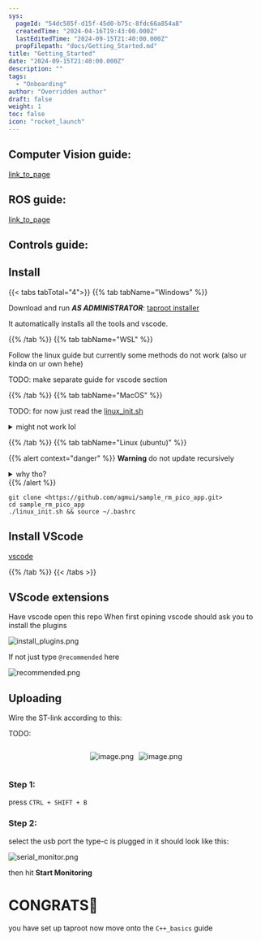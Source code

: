 ```yaml
---
sys:
  pageId: "54dc585f-d15f-45d0-b75c-8fdc66a854a8"
  createdTime: "2024-04-16T19:43:00.000Z"
  lastEditedTime: "2024-09-15T21:40:00.000Z"
  propFilepath: "docs/Getting_Started.md"
title: "Getting_Started"
date: "2024-09-15T21:40:00.000Z"
description: ""
tags:
  - "Onboarding"
author: "Overridden author"
draft: false
weight: 1
toc: false
icon: "rocket_launch"
---
```


## Computer Vision guide:

[link_to_page](86d45bc0-388b-4d26-8848-44f255f73d0e)

## ROS guide:

[link_to_page](3c76c1de-ec8f-46d6-8b0a-294005edc2d5)

## Controls guide:

## Install

{{< tabs tabTotal="4">}}
{{% tab tabName="Windows" %}}

Download and run _**AS ADMINISTRATOR**_: [taproot installer](https://github.com/Thornbots/TeachingFreshies/releases/tag/1.0)

It automatically installs all the tools and vscode.

{{% /tab %}}
{{% tab tabName="WSL" %}}

Follow the linux guide but currently some methods do not work (also ur kinda on ur own hehe)

TODO: make separate guide for vscode section

{{% /tab %}}
{{% tab tabName="MacOS" %}}

TODO: for now just read the [linux_init.sh](https://github.com/agmui/sample_rm_pico_app/blob/main/linux_init.sh)

<details>
<summary>might not work lol</summary>

`brew install libusb pkg-config`

Next install: [vscode](https://code.visualstudio.com/Download)

</details>

{{% /tab %}}
{{% tab tabName="Linux (ubuntu)" %}}

{{% alert context="danger" %}}
**Warning** do not update recursively
<details>
<summary>why tho?</summary>
There are some submodules that may go on for a while (like tinyusb) and I highly
recommend you don't need to get them.
If you want to see what submodules I update just look in `linux_init.sh`
</details>
{{% /alert %}}

```shell
git clone <https://github.com/agmui/sample_rm_pico_app.git>
cd sample_rm_pico_app
./linux_init.sh && source ~/.bashrc
```

## Install VScode

[vscode](https://code.visualstudio.com/Download)

{{% /tab %}}
{{< /tabs >}}

## VScode extensions

Have vscode open this repo
When first opining vscode should ask you to install the plugins

![install_plugins.png](https://prod-files-secure.s3.us-west-2.amazonaws.com/d518164a-d88e-44d1-a4ee-3adb3bd8bce0/89bd30f0-1825-4e77-867b-0a41ce370880/install_plugins.png?X-Amz-Algorithm=AWS4-HMAC-SHA256&X-Amz-Content-Sha256=UNSIGNED-PAYLOAD&X-Amz-Credential=ASIAZI2LB466RK4J4QR6%2F20250306%2Fus-west-2%2Fs3%2Faws4_request&X-Amz-Date=20250306T003726Z&X-Amz-Expires=3600&X-Amz-Security-Token=IQoJb3JpZ2luX2VjENj%2F%2F%2F%2F%2F%2F%2F%2F%2F%2FwEaCXVzLXdlc3QtMiJGMEQCIDGNQVbK1oepPIiZoOcbEugY5VdJl6CIbM6wFIcfVzXtAiBfpQvdXG%2FRBpKcgVsFoD3Y5W%2Bvl1N4Y2ere70rHYPQeir%2FAwghEAAaDDYzNzQyMzE4MzgwNSIMyog2%2FkRraBk5XB4TKtwDCxfLUyeVfGuX66LIUGCZ3aQ8NOVIRNFFA9jIcWx%2B1EOIodGG%2BGXXVNz08qXlSmh1LXwLu8GAsaIzSF0JWJ%2FJvWWksauARu%2FMy9BsYlApjyQToNThV%2BD9J3o%2BITD%2F0B8ad5pVZk36pB9l58lY%2FX%2FVc7jT%2FeRfc9Jjw2M5zg4BsZ8o04HJJu0olYQKjYdfXDKoMKWY8ICXF8sOr3%2BCTvADf27ZrCouINp0Oz%2FAACsvWU1TgUWZWsTqTWuq5MKjZIbs6AdHjMX%2FGJnELLXB7vHNbD8Z2lbY2qge7XE3izoFPZm2G0%2BOmkKcGI7pVZckAlw6Ok2qUdnLph95CM72sccfKuoaN6CwLMAGK5HPVh01JW02gFMzLaX%2FC3saP9rBv8AmTpDVMC66yDgxFz58n6fZRQj5Aa%2FfpIQSPMs4ZQOD7HFbaL09qC0SnFsfcmWElJnSUQQQFIpiUk4OpxbAZUqmCTJifmknzCQSpRASt%2B9ixwzWK86khwzAkZfhYVPhSzyPatExxA5r0UtQWTnphsE453yXG9GGF2RGxcN0yA6qX3PX38N5NwXcKkS1p53vxjoP%2FC3Fw4CSHihlsXh3%2BbBl7kdoa38MCIEJXykJgNLv082p7rz3RiUbvFMnVFUw5MajvgY6pgER4%2B4ShPxQV%2F%2Bc%2BuGNgtEQvD68OmaXv%2FasqFxNDA0tAMl24U4mRbd3rIT%2BShGT9AVPHvNdHRXBnV76wyzbfu9zDYhbL4h%2BpISJD%2F6XdlDq%2F8IF4r2z%2BRGe7WmwSCg3p19u52SlG83MoKGB8p7Gy6jjwfuC5fw9tOkb0g9rrxMdHvKE5XTwbG4cLKogbfjU0vtXad1jsuLRr9Ym8EHJsO6ooRXUMjcW&X-Amz-Signature=1a8f053e71647035b8917638b56ab643423e816d4a4e2da7419c514ccba1802b&X-Amz-SignedHeaders=host&x-id=GetObject)

If not just type `@recommended` here  

![recommended.png](https://prod-files-secure.s3.us-west-2.amazonaws.com/d518164a-d88e-44d1-a4ee-3adb3bd8bce0/61e661e9-5d85-4dfc-be0d-8d2097a5e793/recommended.png?X-Amz-Algorithm=AWS4-HMAC-SHA256&X-Amz-Content-Sha256=UNSIGNED-PAYLOAD&X-Amz-Credential=ASIAZI2LB466RK4J4QR6%2F20250306%2Fus-west-2%2Fs3%2Faws4_request&X-Amz-Date=20250306T003726Z&X-Amz-Expires=3600&X-Amz-Security-Token=IQoJb3JpZ2luX2VjENj%2F%2F%2F%2F%2F%2F%2F%2F%2F%2FwEaCXVzLXdlc3QtMiJGMEQCIDGNQVbK1oepPIiZoOcbEugY5VdJl6CIbM6wFIcfVzXtAiBfpQvdXG%2FRBpKcgVsFoD3Y5W%2Bvl1N4Y2ere70rHYPQeir%2FAwghEAAaDDYzNzQyMzE4MzgwNSIMyog2%2FkRraBk5XB4TKtwDCxfLUyeVfGuX66LIUGCZ3aQ8NOVIRNFFA9jIcWx%2B1EOIodGG%2BGXXVNz08qXlSmh1LXwLu8GAsaIzSF0JWJ%2FJvWWksauARu%2FMy9BsYlApjyQToNThV%2BD9J3o%2BITD%2F0B8ad5pVZk36pB9l58lY%2FX%2FVc7jT%2FeRfc9Jjw2M5zg4BsZ8o04HJJu0olYQKjYdfXDKoMKWY8ICXF8sOr3%2BCTvADf27ZrCouINp0Oz%2FAACsvWU1TgUWZWsTqTWuq5MKjZIbs6AdHjMX%2FGJnELLXB7vHNbD8Z2lbY2qge7XE3izoFPZm2G0%2BOmkKcGI7pVZckAlw6Ok2qUdnLph95CM72sccfKuoaN6CwLMAGK5HPVh01JW02gFMzLaX%2FC3saP9rBv8AmTpDVMC66yDgxFz58n6fZRQj5Aa%2FfpIQSPMs4ZQOD7HFbaL09qC0SnFsfcmWElJnSUQQQFIpiUk4OpxbAZUqmCTJifmknzCQSpRASt%2B9ixwzWK86khwzAkZfhYVPhSzyPatExxA5r0UtQWTnphsE453yXG9GGF2RGxcN0yA6qX3PX38N5NwXcKkS1p53vxjoP%2FC3Fw4CSHihlsXh3%2BbBl7kdoa38MCIEJXykJgNLv082p7rz3RiUbvFMnVFUw5MajvgY6pgER4%2B4ShPxQV%2F%2Bc%2BuGNgtEQvD68OmaXv%2FasqFxNDA0tAMl24U4mRbd3rIT%2BShGT9AVPHvNdHRXBnV76wyzbfu9zDYhbL4h%2BpISJD%2F6XdlDq%2F8IF4r2z%2BRGe7WmwSCg3p19u52SlG83MoKGB8p7Gy6jjwfuC5fw9tOkb0g9rrxMdHvKE5XTwbG4cLKogbfjU0vtXad1jsuLRr9Ym8EHJsO6ooRXUMjcW&X-Amz-Signature=4d507eea24934bd75ec771dd5c9ae51408d44502822fcb058d9877d8dcfb5b3d&X-Amz-SignedHeaders=host&x-id=GetObject)

## Uploading

Wire the ST-link according to this:

TODO:

<div style="display: flex;flex-direction: row; column-gap:10px; max-width: 630px;justify-content: center;">
<div>

![image.png](https://prod-files-secure.s3.us-west-2.amazonaws.com/d518164a-d88e-44d1-a4ee-3adb3bd8bce0/210ecb78-1116-4d7b-b9b7-2292f66fa2c2/image.png?X-Amz-Algorithm=AWS4-HMAC-SHA256&X-Amz-Content-Sha256=UNSIGNED-PAYLOAD&X-Amz-Credential=ASIAZI2LB466TJFOAXXK%2F20250306%2Fus-west-2%2Fs3%2Faws4_request&X-Amz-Date=20250306T003733Z&X-Amz-Expires=3600&X-Amz-Security-Token=IQoJb3JpZ2luX2VjENj%2F%2F%2F%2F%2F%2F%2F%2F%2F%2FwEaCXVzLXdlc3QtMiJHMEUCICyPIBLqyVp2qPY87%2FoU190GBw1RxmB84zoGjrDENUIcAiEAr7kcSLptJVftcdzTMmlzODNbjifVTUxVsUV4S2kr58cq%2FwMIIRAAGgw2Mzc0MjMxODM4MDUiDCdJJ0vXEyNPuKdPJyrcAykG6LR30KhknSHJdbA8r%2BbPU01tiHIJuQmrf8BPFHvCZqP82n7ntnVfp2jkGs479Ln4euVadhxcRabfAuZP8wtCna%2BI%2FOUjos3VO5aP%2FpwpGicoCtZqlkeZWbhhkn1y%2BRQ6YKVOppMcKCTttIMltOmsNZY64x%2Fw2gDoXCyqdY8avhT02WNx75AfkB5JtquyROFJQMhjcE3SLk0LXLL9VwMwMIg1BWiN%2BS4EpUjTI7DtHl7E855T1cX5xa7Fno2WrPQVQcao%2BhjBrRqfdgZCA38VvrfgYufLriP3MOihcJJ%2FDiddjirxmDj1EdENz%2FfnwOzQ0CfTRu2vbu8RfHDyloVNe04i7GXF96Nze2cTvPKYln2hCaXwdAeL2CSlz3jKh294cvOVujCogIsz%2FRcTOg%2BAFn3BvAqiRm95Dv3NZjAiUgQXQLFujXfu42bcfAWILMTBAC7AM4tjQDQFqRCNSvaXHwVB2VdYbFqPzxBe%2Flz5XI7TyKTVFKp2FA9sLQoxNbMF2t%2FqYRIB4v%2FipPPpNxTChRYT7nEA%2F8t0QLA9wPcCDNndCWWUbfkykoSQdR03CN9QeoL1xPkLZNiTAXnk2TB%2F50CIP1gfoB4P%2BY%2B3ywf60Tsz4XkaO%2F3%2BggpzMLTGo74GOqUBcbvoVC%2Bod4J4c90q0VF4zr3hNFXCbJJdDK5lHgolzffYIGU9Z6GxaoIlMK2akRlZGL8UNKbPALxDrZu90FRr5WB4Sb76GA3Z4em%2FP%2BR5D7w73j34rCGNxvSGlel3XzF5pK1JHJJwtNjt8mvZxHI1P5jOz0kVLm1xv7ubf5V9lLjbccK3iZpGQ7YWx5GkGJCfhgiezgaOo2rZjxS0v8Xn0WcKTvZV&X-Amz-Signature=c1e0b0e4817e6a0f04370ebcc47b671726969c141cd722492cebdf970026dc39&X-Amz-SignedHeaders=host&x-id=GetObject)

</div>
<div>

![image.png](https://prod-files-secure.s3.us-west-2.amazonaws.com/d518164a-d88e-44d1-a4ee-3adb3bd8bce0/33a0fd0f-8ca6-4a86-8e09-26e95ded1fff/image.png?X-Amz-Algorithm=AWS4-HMAC-SHA256&X-Amz-Content-Sha256=UNSIGNED-PAYLOAD&X-Amz-Credential=ASIAZI2LB466YDZ7X5AJ%2F20250306%2Fus-west-2%2Fs3%2Faws4_request&X-Amz-Date=20250306T003734Z&X-Amz-Expires=3600&X-Amz-Security-Token=IQoJb3JpZ2luX2VjENj%2F%2F%2F%2F%2F%2F%2F%2F%2F%2FwEaCXVzLXdlc3QtMiJHMEUCIQC7YtVYfT%2FtC2OeQbX9cxVdvqeo66QsAs64B%2FmADobJqAIgBKKsbIhrqRxMkeH%2B%2FrF1zGIJMX0gyeWc7N7os24qprcq%2FwMIIRAAGgw2Mzc0MjMxODM4MDUiDLCLsPJUXfylODWWKCrcA3uaDNO8v9eueQXMNjKrh1%2B0d5ayWhGXIy4qDsTSlozEZRcTPuFsTJbpDBQoMppbao2VNMsYvKpgXUcEsXnjuovK1PiUjcjrinrEQplOfcZCTc5gbqJET0f9omS%2BZqvKIXC5NJyv1ATFdnfwWce0vnWQI8UJ0VRPdiOOilDH7qWPKwBdzcbQyYDol4W%2FTvibSaq%2FcJQ53zoDv7nWC9ETB7OhZSc4OPzE9dv7GrcTOaQ%2B72KtBKMIwlSLqwzIYP9SVyGTHwgSZBpPB1W%2F0R1KQzNr1cRfMfKDLJpvjOvKhz6kUhgRKqD8H0ixB9TuiI%2Be60GNvvEUew9bAzwJxsXExsrfuwaGbOn7ksxMdWX2tBjujFdX8PKXaGTDTEKdYSe2AiT61WU9Q1ASL1nHmc2DOJQo%2FX0hYANrBcH9y9KPTZ38MsR1TnsBJSKwSmheiNUiiqebt%2FJ7QgzoYZw8ouwnLiFDF6ibJPvPQwE2xV1nnaZmglfjHmK4k4bxMOAZ3xKzCQWqkEN8hrgcZlFGCa5FyQ4sP5%2BAD51XJWZyLMr0UuknTjkKf4Kz8jHF3gjMf0%2BxG9DqJbG%2FOJ%2FPD4TuTV3RqocTbfP896lVEjCUal1%2FZ4C1dcWOF3FXIJx0KQxfMO7Go74GOqUBIK%2BKeQI%2FirwQKt3p7nXeBA6kkEcYbXG2IYpjlvhRSGqnlcl0%2FoxWpqjzyh4DHopMujLxQy62hEMV6OHPbQZKB3yrJi0W7PFD3OSxLB3rVJADwAIQMezUOR5q4TVEB%2BrUmITyoZuUXDJmsPWJ7nfafvvMQj18X21uiez8fmuYG3rYVrkiYRSmk%2FFVoHcxpaaY%2FkMCM3b7YLi36K26quD1e9RufH33&X-Amz-Signature=63024e4a56df36f51275da8804616ec7bba36c0cf3b4c804125194683ee82466&X-Amz-SignedHeaders=host&x-id=GetObject)

</div>
</div>

### Step 1:

press `CTRL + SHIFT + B`

### Step 2:

select the usb port the type-c is plugged in it should look like this:

![serial_monitor.png](https://prod-files-secure.s3.us-west-2.amazonaws.com/d518164a-d88e-44d1-a4ee-3adb3bd8bce0/f03f4774-05d4-4393-b6a0-d5efb6d315ab/serial_monitor.png?X-Amz-Algorithm=AWS4-HMAC-SHA256&X-Amz-Content-Sha256=UNSIGNED-PAYLOAD&X-Amz-Credential=ASIAZI2LB466RK4J4QR6%2F20250306%2Fus-west-2%2Fs3%2Faws4_request&X-Amz-Date=20250306T003726Z&X-Amz-Expires=3600&X-Amz-Security-Token=IQoJb3JpZ2luX2VjENj%2F%2F%2F%2F%2F%2F%2F%2F%2F%2FwEaCXVzLXdlc3QtMiJGMEQCIDGNQVbK1oepPIiZoOcbEugY5VdJl6CIbM6wFIcfVzXtAiBfpQvdXG%2FRBpKcgVsFoD3Y5W%2Bvl1N4Y2ere70rHYPQeir%2FAwghEAAaDDYzNzQyMzE4MzgwNSIMyog2%2FkRraBk5XB4TKtwDCxfLUyeVfGuX66LIUGCZ3aQ8NOVIRNFFA9jIcWx%2B1EOIodGG%2BGXXVNz08qXlSmh1LXwLu8GAsaIzSF0JWJ%2FJvWWksauARu%2FMy9BsYlApjyQToNThV%2BD9J3o%2BITD%2F0B8ad5pVZk36pB9l58lY%2FX%2FVc7jT%2FeRfc9Jjw2M5zg4BsZ8o04HJJu0olYQKjYdfXDKoMKWY8ICXF8sOr3%2BCTvADf27ZrCouINp0Oz%2FAACsvWU1TgUWZWsTqTWuq5MKjZIbs6AdHjMX%2FGJnELLXB7vHNbD8Z2lbY2qge7XE3izoFPZm2G0%2BOmkKcGI7pVZckAlw6Ok2qUdnLph95CM72sccfKuoaN6CwLMAGK5HPVh01JW02gFMzLaX%2FC3saP9rBv8AmTpDVMC66yDgxFz58n6fZRQj5Aa%2FfpIQSPMs4ZQOD7HFbaL09qC0SnFsfcmWElJnSUQQQFIpiUk4OpxbAZUqmCTJifmknzCQSpRASt%2B9ixwzWK86khwzAkZfhYVPhSzyPatExxA5r0UtQWTnphsE453yXG9GGF2RGxcN0yA6qX3PX38N5NwXcKkS1p53vxjoP%2FC3Fw4CSHihlsXh3%2BbBl7kdoa38MCIEJXykJgNLv082p7rz3RiUbvFMnVFUw5MajvgY6pgER4%2B4ShPxQV%2F%2Bc%2BuGNgtEQvD68OmaXv%2FasqFxNDA0tAMl24U4mRbd3rIT%2BShGT9AVPHvNdHRXBnV76wyzbfu9zDYhbL4h%2BpISJD%2F6XdlDq%2F8IF4r2z%2BRGe7WmwSCg3p19u52SlG83MoKGB8p7Gy6jjwfuC5fw9tOkb0g9rrxMdHvKE5XTwbG4cLKogbfjU0vtXad1jsuLRr9Ym8EHJsO6ooRXUMjcW&X-Amz-Signature=d41aa29825bc0326874db66ae7750d3607b7a04555fd44ee03e167d588ca739f&X-Amz-SignedHeaders=host&x-id=GetObject)

then hit **Start Monitoring**

# CONGRATS🎉

you have set up taproot now move onto the `C++_basics` guide
